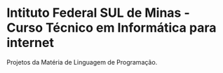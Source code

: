 # Intituto Federal SUL de Minas - Curso Técnico em Informática para internet

Projetos da Matéria de Linguagem de Programação.
